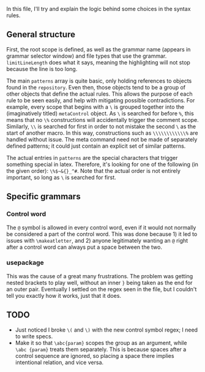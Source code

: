 In this file, I'll try and explain the logic behind some choices in the syntax rules.

## General structure
First, the root scope is defined, as well as the grammar name (appears in grammar selector window) and file types that use the grammar. `limitLineLength` does what it says, meaning the highlighting will not stop because the line is too long.

The main `patterns` array is quite basic, only holding references to objects found in the `repository`. Even then, those objects tend to be a group of other objects that define the actual rules. This allows the purpose of each rule to be seen easily, and help with mitigating possible contradictions. For example, every scope that begins with a `\` is grouped together into the (imaginatively titled) `metaControl` object. As `\` is searched for before `%`, this means that no `\%` constructions will accidentally trigger the comment scope. Similarly, `\\` is searched for first in order to not mistake the second `\` as the start of another macro. In this way, constructions such as `\\\\\\\\\\\\%` are handled without issue. The meta command need not be made of separately defined patterns; it could just contain an explicit set of similar patterns.

The actual entries in `patterns` are the special characters that trigger something special in latex. Therefore, it's looking for one of the following (in the given order): `\%$~&{}_^#`. Note that the actual order is not entirely important, so long as `\` is searched for first.

## Specific grammars

### Control word
The `@` symbol is allowed in every control word, even if it would not normally be considered a part of the control word. This was done because 1) it led to issues with `\makeatletter`, and 2) anyone legitimately wanting an `@` right after a control word can always put a space between the two.

### usepackage
This was the cause of a great many frustrations. The problem was getting nested brackets to play well, without an inner `}` being taken as the end for an outer pair. Eventually I settled on the regex seen in the file, but I couldn't tell you exactly how it works, just that it does.

## TODO
- Just noticed I broke `\(` and `\)` with the new control symbol regex; I need to write specs.
- Make it so that `\abc{param}` scopes the group as an argument, while `\abc {param}` treats them separately. This is because spaces after a control sequence are ignored, so placing a space there implies intentional relation, and vice versa.

